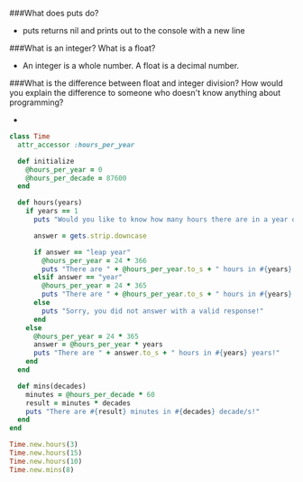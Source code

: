 ###What does puts do?

  - puts returns nil and prints out to the console with a new line

###What is an integer? What is a float?

  - An integer is a whole number. A float is a decimal number.

###What is the difference between float and integer division? How would you explain the difference to someone who doesn't know anything about programming?

  -

```ruby
class Time
  attr_accessor :hours_per_year

  def initialize
    @hours_per_year = 0
    @hours_per_decade = 87600
  end

  def hours(years)
    if years == 1
      puts "Would you like to know how many hours there are in a year or a leap year? Please respond with either \'year\' or \'leap year\' without the quotes."

      answer = gets.strip.downcase

      if answer == "leap year"
        @hours_per_year = 24 * 366
        puts "There are " + @hours_per_year.to_s + " hours in #{years} leap year!"
      elsif answer == "year"
        @hours_per_year = 24 * 365
        puts "There are " + @hours_per_year.to_s + " hours in #{years} year!"
      else
        puts "Sorry, you did not answer with a valid response!"
      end
    else
      @hours_per_year = 24 * 365
      answer = @hours_per_year * years
      puts "There are " + answer.to_s + " hours in #{years} years!"
    end
  end

  def mins(decades)
    minutes = @hours_per_decade * 60
    result = minutes * decades
    puts "There are #{result} minutes in #{decades} decade/s!"
  end
end

Time.new.hours(3)
Time.new.hours(15)
Time.new.hours(10)
Time.new.mins(8)
```

